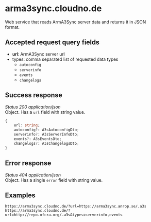 # arma3sync.cloudno.de
Web service that reads ArmA3Sync server data and returns it in JSON format.

## Accepted request query fields
* **url**: ArmA3Sync server url
* types: comma separated list of requested data types
  - `autoconfig`
  - `serverinfo`
  - `events`
  - `changelogs`

## Success response
_Status 200 application/json_  
Object. Has a `url` field with string value.
```ts
{
    url: string;
    autoconfig?: A3sAutoconfigDto;
    serverinfo?: A3sServerInfoDto;
    events?: A3sEventsDto;
    changelogs?: A3sChangelogsDto;
}
```

## Error response
_Status 404 application/json_  
Object. Has a single `error` field with string value.

## Examples
```
https://arma3sync.cloudno.de/?url=https://arma3sync.anrop.se/.a3s
https://arma3sync.cloudno.de/?url=http://repo.ofcra.org/.a3s&types=serverinfo,events
```
